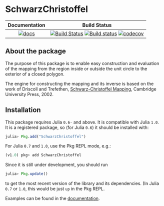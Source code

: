 # SchwarzChristoffel

| Documentation | Build Status |
|:---:|:---:|
| [![docs](https://img.shields.io/badge/docs-latest-blue.svg)](https://github.com/jdeldre/SchwarzChristoffel.jl) | [![Build Status](https://img.shields.io/travis/jdeldre/SchwarzChristoffel.jl/master.svg?label=linux)](https://travis-ci.org/jdeldre/SchwarzChristoffel.jl) [![Build status](https://img.shields.io/appveyor/ci/jdeldre/SchwarzChristoffel-jl/master.svg?label=windows)](https://ci.appveyor.com/project/jdeldre/schwarzchristoffel-jl/branch/master) [![codecov](https://codecov.io/gh/jdeldre/SchwarzChristoffel.jl/branch/master/graph/badge.svg)](https://codecov.io/gh/jdeldre/SchwarzChristoffel.jl) |

## About the package

The purpose of this package is to enable easy construction and evaluation of the mapping from the region inside or outside the unit circle to the exterior of a closed polygon.

The engine for constructing the mapping and its inverse is based on the work of Driscoll and Trefethen, [Schwarz-Christoffel Mapping](http://www.math.udel.edu/~driscoll/research/conformal.html), Cambridge University Press, 2002.

## Installation

This package requires Julia `0.6-` and above. It is compatible with Julia `1.0`.
It is a registered package, so (for Julia `0.6`) it should be installed with:
```julia
julia> Pkg.add("SchwarzChristoffel")
```
For Julia `0.7` and `1.0`, use the Pkg REPL mode, e.g.:
```julia
(v1.0) pkg> add SchwarzChristoffel
```

Since it is still under development, you should run
```julia
julia> Pkg.update()
```
to get the most recent version of the library and its dependencies. (In Julia `0.7` or `1.0`, this would be just `up` in the Pkg REPL.

Examples can be found in the [documentation](https://jdeldre.github.io/SchwarzChristoffel.jl).
